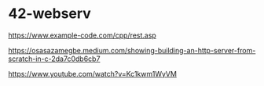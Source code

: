 # 42-webserv

https://www.example-code.com/cpp/rest.asp

https://osasazamegbe.medium.com/showing-building-an-http-server-from-scratch-in-c-2da7c0db6cb7

https://www.youtube.com/watch?v=Kc1kwm1WyVM